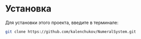 # Установка
Для установки этого проекта, введите в терминале:
```bash
git clone https://github.com/kalenchukov/NumeralSystem.git
```
